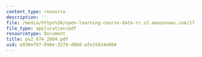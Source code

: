 ```yaml
---
content_type: resource
description: ''
file: /media/https%3A/open-learning-course-data-rc.s3.amazonaws.com/17-874-quantitative-research-methods-multivariate-spring-2004/e030ef87098e3274d00dafe15624e004_ps2_874_2004.pdf
file_type: application/pdf
resourcetype: Document
title: ps2_874_2004.pdf
uid: e030ef87-098e-3274-d00d-afe15624e004
---
```

